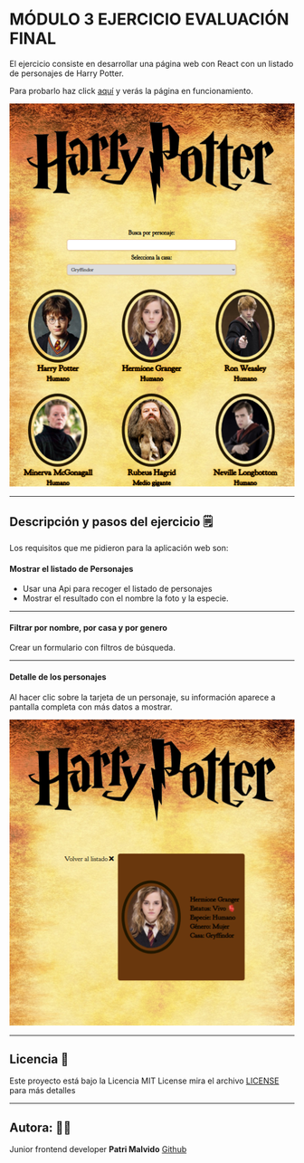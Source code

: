 # MÓDULO 3 EJERCICIO EVALUACIÓN FINAL

El ejercicio consiste en desarrollar una página web con React con un listado de personajes de Harry Potter.

Para probarlo haz click [aquí](https://patrimalvido.github.io/modulo-3-evaluacion-final-PatriMalvido/) y verás la página en funcionamiento.

![image](src/images/completaHarry.png)

------------------------------------------------


## Descripción y pasos del ejercicio :spiral_notepad:

Los requisitos que me pidieron para la aplicación web son:
#### Mostrar el listado de Personajes

 - Usar una Api para recoger el listado de personajes
 - Mostrar el resultado con el nombre la foto y la especie.


---------------------------------------------------

#### Filtrar por nombre, por casa y por genero

 Crear un formulario con filtros de búsqueda.



----------------------------------------------------

####  Detalle de los personajes

Al hacer clic sobre la tarjeta de un personaje, su información aparece a pantalla completa con más datos a mostrar.


![image](src/images/movilHermione.png)

-----------------------------------------------------

## Licencia  📄 

Este proyecto está bajo la Licencia MIT License mira el archivo [LICENSE](LICENSE) para más detalles

-------------------------------------------------------
## Autora: :woman_technologist:

Junior frontend developer **Patri Malvido** [Github](https://github.com/PatriMalvido)


